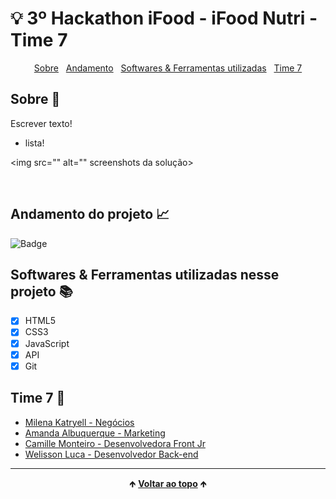 # 💡 3º Hackathon iFood - iFood Nutri - Time 7 

<div id="inicio" align=center>
  <a href="#sobre">Sobre</a>&nbsp;&nbsp;
  <a href="#andamento">Andamento</a>&nbsp;&nbsp;
  <a href="#linguagens">Softwares & Ferramentas utilizadas</a>&nbsp;&nbsp;
  <a href="#time">Time 7</a> 
</div>

<h2 id="sobre">Sobre 🔎</h2>
  <p>Escrever texto!</p>

  - lista!

<img src="" alt="" screenshots da solução>

<br>

<h2 id="andamento">Andamento do projeto 📈</h2>

  ![Badge](https://camo.githubusercontent.com/480385f21a378f6d45c284adde5007223e83e59dd9292c0005a6c2b5127099e9/68747470733a2f2f696d672e736869656c64732e696f2f776562736974653f646f776e5f6d6573736167653d6f66666c696e65266c6162656c3d737461747573267374796c653d666f722d7468652d62616467652675705f636f6c6f723d672675705f6d6573736167653d636f6e636c7569646f2675726c3d68747470732533412532462532467974616c6c6f6272756e6f2e6769746875622e696f25324670726f6a65746f66696e616c6d6f64756c6f31726573696c6961253246)

<h2 id="linguagens">Softwares & Ferramentas utilizadas nesse projeto 📚</h2>

  - [x] HTML5
  - [x] CSS3
  - [x] JavaScript
  - [x] API
  - [x] Git

<h2 id="time">Time 7 🥇</h2>

  - [Milena Katryell - Negócios](https://www.linkedin.com/in/milena-katryell/)
  - [Amanda Albuquerque - Marketing](https://www.linkedin.com/in/amanda-aam/)
  - [Camille Monteiro - Desenvolvedora Front Jr](https://www.linkedin.com/in/camillemonteiro/)
  - [Welisson Luca - Desenvolvedor Back-end](https://www.linkedin.com/in/welissonluca/)

<hr>

<div align="center">
  &#129145;&nbsp;<a href="#inicio"><strong>Voltar ao topo</strong></a>&nbsp;&#129145;
</div>
